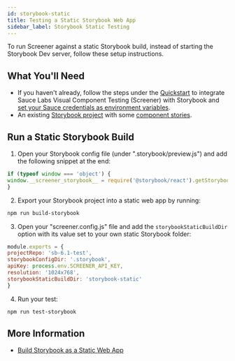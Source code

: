 ```yaml
---
id: storybook-static
title: Testing a Static Storybook Web App
sidebar_label: Storybook Static Testing
---
```


To run Screener against a static Storybook build, instead of starting the Storybook Dev server, follow these setup instructions.

## What You'll Need

- If you haven't already, follow the steps under the [Quickstart](/visual/component-testing/setup/) to integrate Sauce Labs Visual Component Testing (Screener) with Storybook and [set your Sauce credentials as environment variables](/visual/component-testing/setup/#set-environment-variables).
- An existing [Storybook project](https://storybook.js.org/basics/quick-start-guide/) with some [component stories](https://storybook.js.org/basics/writing-stories/).

## Run a Static Storybook Build

1. Open your Storybook config file (under ".storybook/preview.js") and add the following snippet at the end:

```js
if (typeof window === 'object') {
window.__screener_storybook__ = require('@storybook/react').getStorybook
}
```

2. Export your Storybook project into a static web app by running:

```bash
npm run build-storybook
```

3. Open your "screener.config.js" file and add the `storybookStaticBuildDir` option with its value set to your own static Storybook folder:

```js
module.exports = {
projectRepo: 'sb-6.1-test',
storybookConfigDir: '.storybook',
apiKey: process.env.SCREENER_API_KEY,
resolution: '1024x768',
storybookStaticBuildDir: 'storybook-static'
}
```

4. Run your test:

```bash
npm run test-storybook
```

## More Information

- [Build Storybook as a Static Web App](https://storybook.js.org/docs/react/workflows/publish-storybook#build-storybook-as-a-static-web-application)
